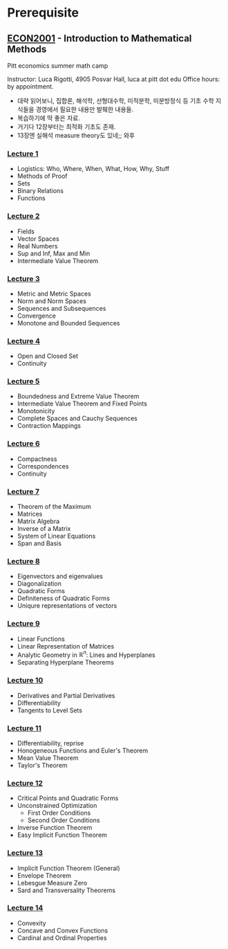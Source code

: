 # Prerequisite

## [ECON2001](http://www.pitt.edu/~luca/ECON2001/) - Introduction to Mathematical Methods
Pitt economics summer math camp

Instructor:
Luca Rigotti, 4905 Posvar Hall, luca at pitt dot edu
Office hours: by appointment.

- 대략 읽어보니, 집합론, 해석학, 선형대수학, 미적분학, 미분방정식 등 기초 수학 지식들을 경영에서 필요한 내용만 발췌한 내용들.
- 복습하기에 딱 좋은 자료.
- 거기다 12장부터는 최적화 기초도 존재.
- 13장엔 실해석 measure theory도 있네;; 와후

### [Lecture 1](http://www.pitt.edu/~luca/ECON2001/lecture_01.pdf)
- Logistics: Who, Where, When, What, How, Why, Stuff
- Methods of Proof
- Sets
- Binary Relations
- Functions

### [Lecture 2](http://www.pitt.edu/~luca/ECON2001/lecture_02.pdf)
- Fields
- Vector Spaces
- Real Numbers
- Sup and Inf, Max and Min
- Intermediate Value Theorem

### [Lecture 3](http://www.pitt.edu/~luca/ECON2001/lecture_03.pdf)
- Metric and Metric Spaces
- Norm and Norm Spaces
- Sequences and Subsequences
- Convergence
- Monotone and Bounded Sequences

### [Lecture 4](http://www.pitt.edu/~luca/ECON2001/lecture_04.pdf)
- Open and Closed Set
- Continuity

### [Lecture 5](http://www.pitt.edu/~luca/ECON2001/lecture_05.pdf)
- Boundedness and Extreme Value Theorem
- Intermediate Value Theorem and Fixed Points
- Monotonicity
- Complete Spaces and Cauchy Sequences
- Contraction Mappings

### [Lecture 6](http://www.pitt.edu/~luca/ECON2001/lecture_06.pdf)
- Compactness
- Correspondences
- Continuity

### [Lecture 7](http://www.pitt.edu/~luca/ECON2001/lecture_07.pdf)
- Theorem of the Maximum
- Matrices
- Matrix Algebra
- Inverse of a Matrix
- System of Linear Equations
- Span and Basis

### [Lecture 8](http://www.pitt.edu/~luca/ECON2001/lecture_08.pdf)
- Eigenvectors and eigenvalues
- Diagonalization
- Quadratic Forms
- Definiteness of Quadratic Forms
- Uniqure representations of vectors

### [Lecture 9](http://www.pitt.edu/~luca/ECON2001/lecture_09.pdf)
- Linear Functions
- Linear Representation of Matrices
- Analytic Geometry in $\mathbb{R}^n$: Lines and Hyperplanes
- Separating Hyperplane Theorems

### [Lecture 10](http://www.pitt.edu/~luca/ECON2001/lecture_10.pdf)
- Derivatives and Partial Derivatives
- Differentiability
- Tangents to Level Sets

### [Lecture 11](http://www.pitt.edu/~luca/ECON2001/lecture_11.pdf)
- Differentiability, reprise
- Honogeneous Functions and Euler's Theorem
- Mean Value Theorem
- Taylor's Theorem

### [Lecture 12](http://www.pitt.edu/~luca/ECON2001/lecture_12.pdf)
- Critical Points and Quadratic Forms
- Unconstrained Optimization
    - First Order Conditions
    - Second Order Conditions
- Inverse Function Theorem
- Easy Implicit Function Theorem

### [Lecture 13](http://www.pitt.edu/~luca/ECON2001/lecture_13.pdf)
- Implicit Function Theorem (General)
- Envelope Theorem
- Lebesgue Measure Zero
- Sard and Transversality Theorems

### [Lecture 14](http://www.pitt.edu/~luca/ECON2001/lecture_14.pdf)
- Convexity
- Concave and Convex Functions
- Cardinal and Ordinal Properties
